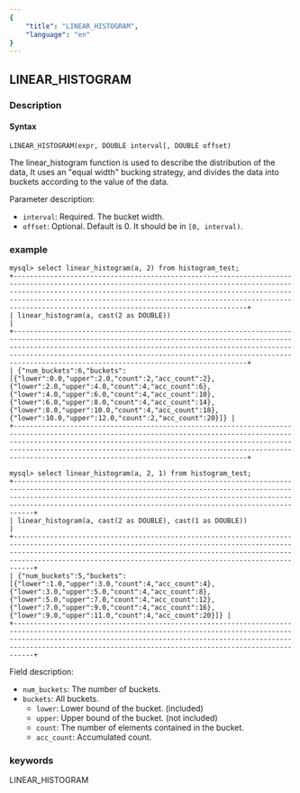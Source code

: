 ```yaml
---
{
    "title": "LINEAR_HISTOGRAM",
    "language": "en"
}
---
```


<!-- 
Licensed to the Apache Software Foundation (ASF) under one
or more contributor license agreements.  See the NOTICE file
distributed with this work for additional information
regarding copyright ownership.  The ASF licenses this file
to you under the Apache License, Version 2.0 (the
"License"); you may not use this file except in compliance
with the License.  You may obtain a copy of the License at

  http://www.apache.org/licenses/LICENSE-2.0

Unless required by applicable law or agreed to in writing,
software distributed under the License is distributed on an
"AS IS" BASIS, WITHOUT WARRANTIES OR CONDITIONS OF ANY
KIND, either express or implied.  See the License for the
specific language governing permissions and limitations
under the License.
-->

## LINEAR_HISTOGRAM
### Description
#### Syntax

`LINEAR_HISTOGRAM(expr, DOUBLE interval[, DOUBLE offset)`

The linear_histogram function is used to describe the distribution of the data, It uses an "equal width" bucking strategy, and divides the data into buckets according to the value of the data.

Parameter description:

- `interval`: Required. The bucket width.
- `offset`: Optional. Default is 0. It should be in `[0, interval)`.

### example

```
mysql> select linear_histogram(a, 2) from histogram_test;
+--------------------------------------------------------------------------------------------------------------------------------------------------------------------------------------------------------------------------------------------------------------------------------------------------------------------------------------------------+
| linear_histogram(a, cast(2 as DOUBLE))                                                                                                                                                                                                                                                                                                           |
+--------------------------------------------------------------------------------------------------------------------------------------------------------------------------------------------------------------------------------------------------------------------------------------------------------------------------------------------------+
| {"num_buckets":6,"buckets":[{"lower":0.0,"upper":2.0,"count":2,"acc_count":2},{"lower":2.0,"upper":4.0,"count":4,"acc_count":6},{"lower":4.0,"upper":6.0,"count":4,"acc_count":10},{"lower":6.0,"upper":8.0,"count":4,"acc_count":14},{"lower":8.0,"upper":10.0,"count":4,"acc_count":18},{"lower":10.0,"upper":12.0,"count":2,"acc_count":20}]} |
+--------------------------------------------------------------------------------------------------------------------------------------------------------------------------------------------------------------------------------------------------------------------------------------------------------------------------------------------------+

mysql> select linear_histogram(a, 2, 1) from histogram_test;
+---------------------------------------------------------------------------------------------------------------------------------------------------------------------------------------------------------------------------------------------------------------------------------------------+
| linear_histogram(a, cast(2 as DOUBLE), cast(1 as DOUBLE))                                                                                                                                                                                                                                   |
+---------------------------------------------------------------------------------------------------------------------------------------------------------------------------------------------------------------------------------------------------------------------------------------------+
| {"num_buckets":5,"buckets":[{"lower":1.0,"upper":3.0,"count":4,"acc_count":4},{"lower":3.0,"upper":5.0,"count":4,"acc_count":8},{"lower":5.0,"upper":7.0,"count":4,"acc_count":12},{"lower":7.0,"upper":9.0,"count":4,"acc_count":16},{"lower":9.0,"upper":11.0,"count":4,"acc_count":20}]} |
+---------------------------------------------------------------------------------------------------------------------------------------------------------------------------------------------------------------------------------------------------------------------------------------------+
```

Field description: 

- `num_buckets`: The number of buckets.
- `buckets`: All buckets.
  - `lower`: Lower bound of the bucket. (included)
  - `upper`: Upper bound of the bucket. (not included)
  - `count`: The number of elements contained in the bucket.
  - `acc_count`: Accumulated count.


### keywords

LINEAR_HISTOGRAM